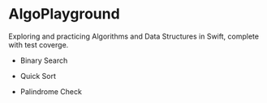 # AlgoPlayground
Exploring and practicing Algorithms and Data Structures in Swift, complete with test coverge.

- Binary Search

- Quick Sort

- Palindrome Check
